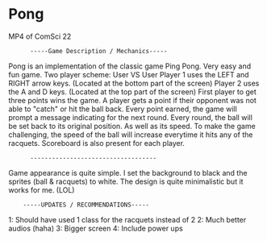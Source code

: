 # Pong
MP4 of ComSci 22


          -----Game Description / Mechanics-----
Pong is an implementation of the classic game Ping Pong.
Very easy and fun game.
Two player scheme: User VS User
Player 1 uses the LEFT and RIGHT arrow keys. (Located at the bottom part of the screen)
Player 2 uses the A and D keys. (Located at the top part of the screen)
First player to get three points wins the game.
A player gets a point if their opponent was not able to "catch" or hit the ball back.
Every point earned, the game will prompt a message indicating for the next round.
Every round, the ball will be set back to its original position. As well as its speed.
To make the game challenging, the speed of the ball will increase everytime it hits any of the racquets.
Scoreboard is also present for each player.

          -----------------------------------
Game appearance is quite simple. I set the background to black and the sprites (ball & racquets) to white. The design is quite minimalistic but it works for me. (LOL)


        -----UPDATES / RECOMMENDATIONS-----
1: Should have used 1 class for the racquets instead of 2
2: Much better audios (haha)
3: Bigger screen
4: Include power ups
